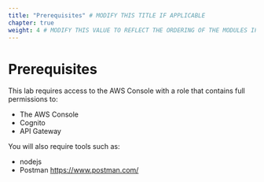 ```yaml
---
title: "Prerequisites" # MODIFY THIS TITLE IF APPLICABLE
chapter: true
weight: 4 # MODIFY THIS VALUE TO REFLECT THE ORDERING OF THE MODULES IF APPLICABLE
---
```


# Prerequisites <!-- MODIFY THIS HEADING IF APPLICABLE -->

This lab requires access to the AWS Console with a role that contains full permissions to:

- The AWS Console
- Cognito
- API Gateway

You will also require tools such as:
- nodejs
- Postman https://www.postman.com/


